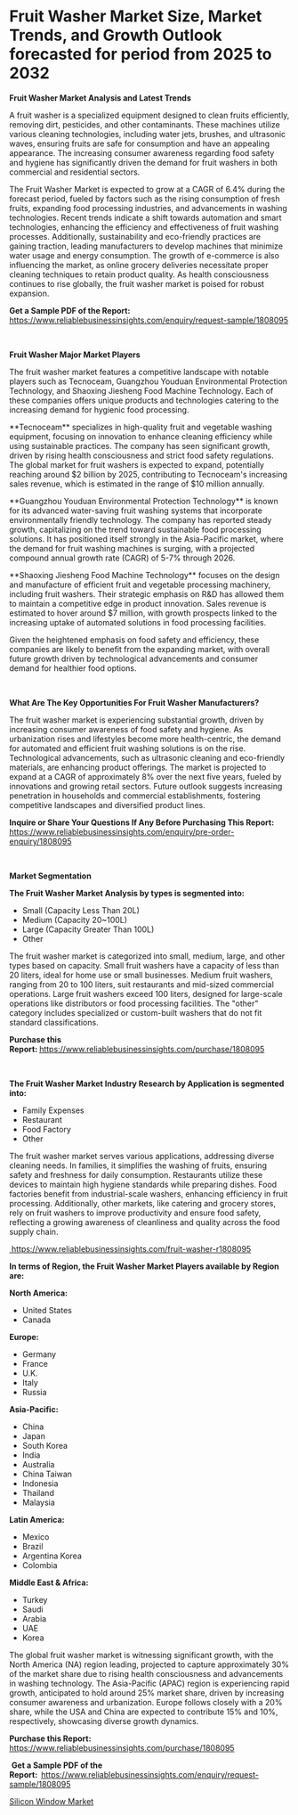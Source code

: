 <p><h1>Fruit Washer Market Size, Market Trends, and Growth Outlook forecasted for period from 2025 to 2032</h1></p><p><strong>Fruit Washer Market Analysis and Latest Trends</strong></p>
<p><p>A fruit washer is a specialized equipment designed to clean fruits efficiently, removing dirt, pesticides, and other contaminants. These machines utilize various cleaning technologies, including water jets, brushes, and ultrasonic waves, ensuring fruits are safe for consumption and have an appealing appearance. The increasing consumer awareness regarding food safety and hygiene has significantly driven the demand for fruit washers in both commercial and residential sectors.</p><p>The Fruit Washer Market is expected to grow at a CAGR of 6.4% during the forecast period, fueled by factors such as the rising consumption of fresh fruits, expanding food processing industries, and advancements in washing technologies. Recent trends indicate a shift towards automation and smart technologies, enhancing the efficiency and effectiveness of fruit washing processes. Additionally, sustainability and eco-friendly practices are gaining traction, leading manufacturers to develop machines that minimize water usage and energy consumption. The growth of e-commerce is also influencing the market, as online grocery deliveries necessitate proper cleaning techniques to retain product quality. As health consciousness continues to rise globally, the fruit washer market is poised for robust expansion.</p></p>
<p><strong>Get a Sample PDF of the Report:&nbsp;</strong> <a href="https://www.reliablebusinessinsights.com/enquiry/request-sample/1808095?utm_campaign=2565&utm_medium=2&utm_source=Github&utm_content=ia&utm_term=19022025&utm_id=fruit-washer">https://www.reliablebusinessinsights.com/enquiry/request-sample/1808095</a></p>
<p>&nbsp;</p>
<p><strong>Fruit Washer Major Market Players</strong></p>
<p><p>The fruit washer market features a competitive landscape with notable players such as Tecnoceam, Guangzhou Youduan Environmental Protection Technology, and Shaoxing Jiesheng Food Machine Technology. Each of these companies offers unique products and technologies catering to the increasing demand for hygienic food processing.</p><p>**Tecnoceam** specializes in high-quality fruit and vegetable washing equipment, focusing on innovation to enhance cleaning efficiency while using sustainable practices. The company has seen significant growth, driven by rising health consciousness and strict food safety regulations. The global market for fruit washers is expected to expand, potentially reaching around $2 billion by 2025, contributing to Tecnoceam's increasing sales revenue, which is estimated in the range of $10 million annually.</p><p>**Guangzhou Youduan Environmental Protection Technology** is known for its advanced water-saving fruit washing systems that incorporate environmentally friendly technology. The company has reported steady growth, capitalizing on the trend toward sustainable food processing solutions. It has positioned itself strongly in the Asia-Pacific market, where the demand for fruit washing machines is surging, with a projected compound annual growth rate (CAGR) of 5-7% through 2026.</p><p>**Shaoxing Jiesheng Food Machine Technology** focuses on the design and manufacture of efficient fruit and vegetable processing machinery, including fruit washers. Their strategic emphasis on R&D has allowed them to maintain a competitive edge in product innovation. Sales revenue is estimated to hover around $7 million, with growth prospects linked to the increasing uptake of automated solutions in food processing facilities.</p><p>Given the heightened emphasis on food safety and efficiency, these companies are likely to benefit from the expanding market, with overall future growth driven by technological advancements and consumer demand for healthier food options.</p></p>
<p>&nbsp;</p>
<p><strong>What Are The Key Opportunities For Fruit Washer Manufacturers?</strong></p>
<p><p>The fruit washer market is experiencing substantial growth, driven by increasing consumer awareness of food safety and hygiene. As urbanization rises and lifestyles become more health-centric, the demand for automated and efficient fruit washing solutions is on the rise. Technological advancements, such as ultrasonic cleaning and eco-friendly materials, are enhancing product offerings. The market is projected to expand at a CAGR of approximately 8% over the next five years, fueled by innovations and growing retail sectors. Future outlook suggests increasing penetration in households and commercial establishments, fostering competitive landscapes and diversified product lines.</p></p>
<p><strong>Inquire or Share Your Questions If Any Before Purchasing This Report:</strong> <a href="https://www.reliablebusinessinsights.com/enquiry/pre-order-enquiry/1808095?utm_campaign=2565&utm_medium=2&utm_source=Github&utm_content=ia&utm_term=19022025&utm_id=fruit-washer">https://www.reliablebusinessinsights.com/enquiry/pre-order-enquiry/1808095</a></p>
<p>&nbsp;</p>
<p><strong>Market Segmentation</strong></p>
<p><strong>The Fruit Washer Market Analysis by types is segmented into:</strong></p>
<p><ul><li>Small (Capacity Less Than 20L)</li><li>Medium (Capacity 20~100L)</li><li>Large (Capacity Greater Than 100L)</li><li>Other</li></ul></p>
<p><p>The fruit washer market is categorized into small, medium, large, and other types based on capacity. Small fruit washers have a capacity of less than 20 liters, ideal for home use or small businesses. Medium fruit washers, ranging from 20 to 100 liters, suit restaurants and mid-sized commercial operations. Large fruit washers exceed 100 liters, designed for large-scale operations like distributors or food processing facilities. The "other" category includes specialized or custom-built washers that do not fit standard classifications.</p></p>
<p><strong>Purchase this Report:&nbsp;</strong><a href="https://www.reliablebusinessinsights.com/purchase/1808095?utm_campaign=2565&utm_medium=2&utm_source=Github&utm_content=ia&utm_term=19022025&utm_id=fruit-washer">https://www.reliablebusinessinsights.com/purchase/1808095</a></p>
<p>&nbsp;</p>
<p><strong>The Fruit Washer Market Industry Research by Application is segmented into:</strong></p>
<p><ul><li>Family Expenses</li><li>Restaurant</li><li>Food Factory</li><li>Other</li></ul></p>
<p><p>The fruit washer market serves various applications, addressing diverse cleaning needs. In families, it simplifies the washing of fruits, ensuring safety and freshness for daily consumption. Restaurants utilize these devices to maintain high hygiene standards while preparing dishes. Food factories benefit from industrial-scale washers, enhancing efficiency in fruit processing. Additionally, other markets, like catering and grocery stores, rely on fruit washers to improve productivity and ensure food safety, reflecting a growing awareness of cleanliness and quality across the food supply chain.</p></p>
<p><a href="https://www.reliablebusinessinsights.com/fruit-washer-r1808095?utm_campaign=2565&utm_medium=2&utm_source=Github&utm_content=ia&utm_term=19022025&utm_id=fruit-washer">&nbsp;https://www.reliablebusinessinsights.com/fruit-washer-r1808095</a></p>
<p><strong>In terms of Region, the Fruit Washer Market Players available by Region are:</strong></p>
<p>
    <p> <strong> North America: </strong>
        <ul>
            <li>United States</li>
            <li>Canada</li>
        </ul>
        </p> 
    <p> <strong> Europe: </strong>
        <ul>
            <li>Germany</li>
            <li>France</li>
            <li>U.K.</li>
            <li>Italy</li>
            <li>Russia</li>
        </ul>
        </p> 
    <p> <strong> Asia-Pacific: </strong>
        <ul>
            <li>China</li>
            <li>Japan</li>
            <li>South Korea</li>
            <li>India</li>
            <li>Australia</li>
            <li>China Taiwan</li>
            <li>Indonesia</li>
            <li>Thailand</li>
            <li>Malaysia</li>
        </ul>
        </p> 
    <p> <strong> Latin America: </strong>
        <ul>
            <li>Mexico</li>
            <li>Brazil</li>
            <li>Argentina Korea</li>
            <li>Colombia</li>
        </ul>
        </p> 
    <p> <strong> Middle East & Africa: </strong>
        <ul>
            <li>Turkey</li>
            <li>Saudi</li>
            <li>Arabia</li>
            <li>UAE</li>
            <li>Korea</li>
        </ul>
    </p>
    </p>
<p><p>The global fruit washer market is witnessing significant growth, with the North America (NA) region leading, projected to capture approximately 30% of the market share due to rising health consciousness and advancements in washing technology. The Asia-Pacific (APAC) region is experiencing rapid growth, anticipated to hold around 25% market share, driven by increasing consumer awareness and urbanization. Europe follows closely with a 20% share, while the USA and China are expected to contribute 15% and 10%, respectively, showcasing diverse growth dynamics.</p></p>
<p><strong>Purchase this Report: </strong><a href="https://www.reliablebusinessinsights.com/purchase/1808095?utm_campaign=2565&utm_medium=2&utm_source=Github&utm_content=ia&utm_term=19022025&utm_id=fruit-washer">https://www.reliablebusinessinsights.com/purchase/1808095</a></p>
<p>&nbsp;<strong>Get a Sample PDF of the Report:&nbsp;&nbsp;</strong><a href="https://www.reliablebusinessinsights.com/enquiry/request-sample/1808095?utm_campaign=2565&utm_medium=2&utm_source=Github&utm_content=ia&utm_term=19022025&utm_id=fruit-washer">https://www.reliablebusinessinsights.com/enquiry/request-sample/1808095</a></p>
<p><strong></strong></p>
<p><p><a href="https://github.com/bholdsfofie/Market-Research-Report-List-1/blob/main/silicon-window-market.md?utm_campaign=2565&utm_medium=2&utm_source=Github&utm_content=ia&utm_term=19022025&utm_id=fruit-washer">Silicon Window Market</a></p></p>